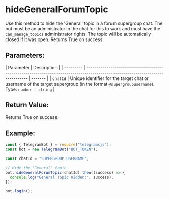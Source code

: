 # hideGeneralForumTopic

Use this method to hide the 'General' topic in a forum supergroup chat. The bot must be an administrator in the chat for this to work and must have the `can_manage_topics` administrator rights. The topic will be automatically closed if it was open. Returns True on success.

## Parameters:

| Parameter | Description                                                                                                                     |
| --------- | ------------------------------------------------------------------------------------------------------------------------------- | ------- |
| `chatId`  | Unique identifier for the target chat or username of the target supergroup (in the format `@supergroupusername`). Type: `number | string` |

## Return Value:

Returns True on success.

## Example:

```javascript
const { TelegramBot } = require("telegramsjs");
const bot = new TelegramBot("BOT_TOKEN");

const chatId = "SUPERGROUP_USERNAME";

// Hide the 'General' topic
bot.hideGeneralForumTopic(chatId).then((success) => {
  console.log("General Topic Hidden:", success);
});

bot.login();
```
